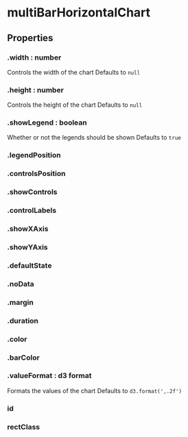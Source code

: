 # multiBarHorizontalChart

## Properties

### .width : number
Controls the width of the chart
Defaults to `null`

### .height : number
Controls the height of the chart
Defaults to `null`

### .showLegend : boolean
Whether or not the legends should be shown
Defaults to `true`

### .legendPosition

### .controlsPosition

### .showControls

### .controlLabels

### .showXAxis

### .showYAxis

### .defaultState

### .noData

### .margin

### .duration

### .color

### .barColor

### .valueFormat : d3 format
Formats the values of the chart
Defaults to `d3.format(',.2f')`

### id

### rectClass